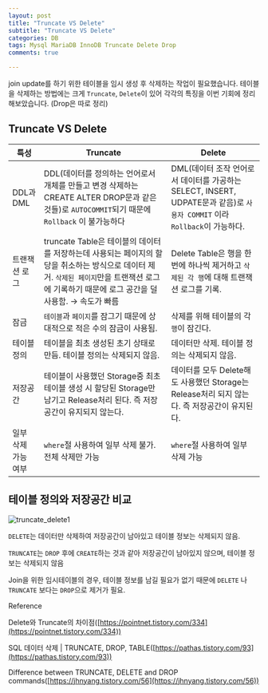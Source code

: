 ```yaml
---  
layout: post  
title: "Truncate VS Delete"  
subtitle: "Truncate VS Delete"  
categories: DB
tags: Mysql MariaDB InnoDB Truncate Delete Drop
comments: true  

---  
```


join update를 하기 위한 테이블을 임시 생성 후 삭제하는 작업이 필요했습니다. 테이블을 삭제하는 방법에는 크게 `Truncate`, `Delete`이 있어 각각의 특징을 이번 기회에 정리해보았습니다. (Drop은 따로 정리)

## Truncate VS Delete

|특성|Truncate|Delete|
|-|-|-|
|DDL과 DML|DDL(데이터를 정의하는 언어로서 개체를 만들고 변경 삭제하는 CREATE ALTER DROP문과 같은 것들)로  `AUTOCOMMIT`되기 때문에 `Rollback` 이 불가능하다|DML(데이터 조작 언어로서 데이터를 가공하는 SELECT, INSERT, UDPATE문과 같음)로 `사용자 COMMIT` 이라 `Rollback`이 가능하다.
|트랜잭션 로그|truncate Table은 테이블의 데이터를 저장하는데 사용되는 페이지의 할당을 취소하는 방식으로 데이터 제거. `삭제된 페이지`만을 트랜잭션 로그에 기록하기 때문에 로그 공간을 덜 사용함. → 속도가 빠름|Delete Table은 행을 한번에 하나씩 제거하고 `삭제된 각 행`에 대해 트랜잭션 로그를 기록.
|잠금|`테이블`과 `페이지`를 잠그기 때문에 상대적으로 적은 수의 잠금이 사용됨.|삭제를 위해 테이블의 각 `행`이 잠긴다.
|테이블 정의|테이블을 최초 생성된 초기 상태로 만듬. 테이블 정의는 삭제되지 않음.|데이터만 삭제. 테이블 정의는 삭제되지 않음.
|저장공간|테이블이 사용했던 Storage중 최초 테이블 생성 시 할당된 Storage만 남기고 Release처리 된다. 즉 저장공간이 유지되지 않는다.|데이터를 모두 Delete해도 사용했던 Storage는 Release처리 되지 않는다. 즉 저장공간이 유지된다.
|일부 삭제 가능 여부|`where`절 사용하여 일부 삭제 불가. 전체 삭제만 가능|`where`절 사용하여 일부 삭제 가능

## 테이블 정의와 저장공간 비교
![truncate_delete1](https://yunsikus.github.io/assets/img/post_img/truncate_delete.jpg)


`DELETE`는 데이터만 삭제하여 저장공간이 남아있고 테이블 정보는 삭제되지 않음.

`TRUNCATE`는 `DROP` 후에 `CREATE`하는 것과 같아 저장공간이 남아있지 않으며, 테이블 정보는 삭제되지 않음

Join을 위한 임시테이블의 경우, 테이블 정보를 남길 필요가 없기 때문에 `DELETE` 나 `TRUNCATE` 보다는 `DROP`으로 제거가 필요.

Reference

Delete와 Truncate의 차이점([https://pointnet.tistory.com/334](https://pointnet.tistory.com/334))

SQL 데이터 삭제 | TRUNCATE, DROP, TABLE([https://pathas.tistory.com/93](https://pathas.tistory.com/93))

Difference between TRUNCATE, DELETE and DROP commands([https://jhnyang.tistory.com/56](https://jhnyang.tistory.com/56))
